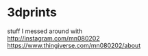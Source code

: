 3dprints
========

stuff I messed around with     
http://instagram.com/mn080202      
https://www.thingiverse.com/mn080202/about 
